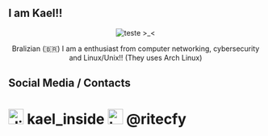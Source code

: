 ## I am Kael!!

<p align="center">
  <img src="https://github.com/user-attachments/assets/765ce3c4-da36-4ee5-90d2-f003f6caa28d" alt="teste"> >_<
                                                                                                             

</p>
<p align="center"> 
  Bralizian (🇧🇷) I am a enthusiast from computer networking, cybersecurity and Linux/Unix!! (They uses Arch Linux)
</p>

## Social Media / Contacts

#  <img src="https://cdn.prod.website-files.com/6257adef93867e50d84d30e2/636e0a6918e57475a843f59f_icon_clyde_black_RGB.svg" alt="discord" width="30" height="30">  kael_inside <img src="https://www.svgrepo.com/show/452115/telegram.svg" alt="telegram" width="30" height="30">  @ritecfy
  


